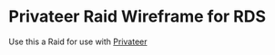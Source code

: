 # Privateer Raid Wireframe for RDS

Use this a Raid for use with [Privateer](https://www.github.com/privateerprok/privateer)
